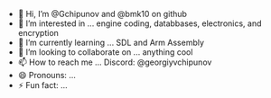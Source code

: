 - 👋 Hi, I’m @Gchipunov and @bmk10 on github
- 👀 I’m interested in ... engine coding, databbases, electronics, and encryption
- 🌱 I’m currently learning ... SDL and Arm Assembly
- 💞️ I’m looking to collaborate on ... anything cool
- 📫 How to reach me ... Discord: @georgiyvchipunov
- 😄 Pronouns: ...
- ⚡ Fun fact: ...

<!---
Gchipunov/Gchipunov is a ✨ special ✨ repository because its `README.md` (this file) appears on your GitHub profile.
You can click the Preview link to take a look at your changes.
--->
